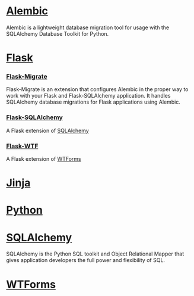 # [Alembic](https://alembic.sqlalchemy.org/en/latest/)
Alembic is a lightweight database migration tool for usage with the SQLAlchemy Database Toolkit for Python.

# [Flask](https://flask.palletsprojects.com/en/1.1.x/)

### [Flask-Migrate](https://flask-migrate.readthedocs.io/en/latest/)
Flask-Migrate is an extension that configures Alembic in the proper way to work with your Flask and Flask-SQLAlchemy application. It handles SQLAlchemy database migrations for Flask applications using Alembic.

### [Flask-SQLAlchemy](https://flask-sqlalchemy.palletsprojects.com/en/2.x/)
A Flask extension of [SQLAlchemy](https://docs.sqlalchemy.org/en/13/)

### [Flask-WTF](https://flask-wtf.readthedocs.io/en/stable/)
A Flask extension of [WTForms](https://wtforms.readthedocs.io/en/2.3.x/)

# [Jinja](https://jinja.palletsprojects.com/en/3.0.x/)

# [Python](https://docs.python.org/3/index.html)

# [SQLAlchemy](https://docs.sqlalchemy.org/en/13/)
SQLAlchemy is the Python SQL toolkit and Object Relational Mapper that gives application developers the full power and flexibility of SQL.

# [WTForms](https://wtforms.readthedocs.io/en/2.3.x/)

